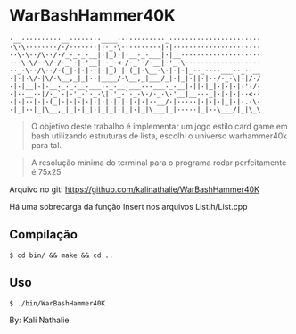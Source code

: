  # WarBashHammer40K
```
·__··········__········____············_·······················
·\·\········/·/·······|··_·\··········|·|······················
··\·\··/\··/·/_·_·_·__|·|_)·|·__·_·___|·|__····················
···\·\/··\/·/·_`·|·'__|··_·<·/·_`·/·__|·'_·\···················
··_·\··/\··/·(_|·|·|··|·|_)·|·(_|·\__·\·|·|·|_··_····___··_··__
·|·|·\/·|\/·\__,_|_|··|____/·\__,_|___/_|·|_|·||·|··/·_·\|·|/·/
·|·|__|·|·__·_·_·__·___··_·__·___···___·_·__|·||·|_|·|·|·|·'·/·
·|··__··|/·_`·|·'_·`·_·\|·'_·`·_·\·/·_·\·'__|__···_|·|·|·|··<··
·|·|··|·|·(_|·|·|·|·|·|·|·|·|·|·|·|··__/·|·····|·|·|·|_|·|·.·\·
·|_|··|_|\__,_|_|·|_|·|_|_|·|_|·|_|\___|_|·····|_|··\___/|_|\_\
```

> O objetivo deste trabalho é implementar um jogo estilo card game em bash utilizando estruturas de lista, escolhi o universo warhammer40k para tal.

>A resolução mínima do terminal para o programa rodar perfeitamente é 75x25

Arquivo no git: <https://github.com/kalinathalie/WarBashHammer40K>

Há uma sobrecarga da função Insert nos arquivos List.h/List.cpp

## Compilação

```
$ cd bin/ && make && cd ..
```

## Uso

```
$ ./bin/WarBashHammer40K
```
By: Kali Nathalie